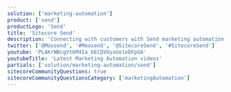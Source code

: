 ```yaml
---
solution: ['marketing-automation']
product: ['send']
productLogo: 'Send'
title: 'Sitecore Send'
description: 'Connecting with customers with Send marketing automation'
twitter: ['@Moosend', '#Moosend', '@SitecoreSend', '#SitecoreSend']
youtube: 'PLAKrWBcgVt6M4Ia_bECQVOyxUe1eDFpG6'
youtubeTitle: 'Latest Marketing Automation videos'
partials: ['solution/marketing-automation/send']
sitecoreCommunityQuestions: true
sitecoreCommunityQuestionsCategory: ['marketingAutomation']
---
```

